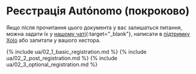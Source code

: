 # Реєстрація Autónomo (покроково)

Якщо після прочитання цього документа у вас залишаться питання, можна задати
їх у [нашому чаті](https://bit.ly/it-autonomos-es){:target="_blank"}, написати в [підтримку Xolo](#контакти-підтримки)
або запитати у вашого хестора.

{% include ua/02_1_basic_registration.md %}
{% include ua/02_2_post_registration.md %}
{% include ua/02_3_optional_registration.md %}
